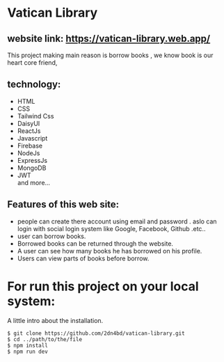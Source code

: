 # Vatican Library <br>
## website link: https://vatican-library.web.app/ <br>
This project making main reason is borrow books , we know book is our heart core friend,  <br>

## technology: <br>
* HTML <br>
* CSS <br>
* Tailwind Css <br>
* DaisyUI <br>
* ReactJs <br>
* Javascript
* Firebase <br>
* NodeJs <br>
* ExpressJs <br>
* MongoDB <br>
* JWT <br>
and more... <br>

## Features of this web site: 
* people can create there account using email and password . aslo can login with social login system like Google, Facebook, Github .etc.. <br>
* user can borrow books. <br>
* Borrowed books can be returned through the website. <br>
* A user can see how many books he has borrowed on his profile. <br>
* Users can view parts of books  before borrow. <br>


# For run this project on your local system: <br>
A little intro about the installation.  <br>
```
$ git clone https://github.com/2dn4bd/vatican-library.git
$ cd ../path/to/the/file
$ npm install
$ npm run dev
```
